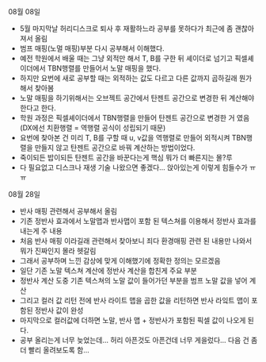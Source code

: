 08월 08일  
- 5월 마지막날 허리디스크로 퇴사 후 재활하느라 공부를 못하다가 최근에 좀 괜찮아 져서 올림  
- 범프 매핑(노멀 매핑)부분 다시 공부해서 이해했다.  
- 예전 학원에서 배울 때는 그냥 외적만 해서 T, B를 구한 뒤 셰이더로 넘기고 픽셀셰이더에서 TBN행렬를 만들어서 노말 매핑을 했다.  
- 하지만 요번에 새로 공부할 때는 외적하는 값도 다르고 다른 값까지 곱하길래 뭔가해서 찾아봄  
- 노말 매핑을 하기위해서는 오브젝트 공간에서 탄젠트 공간으로 변경한 뒤 계산해야 한다고 한다.
- 학원 과정은 픽셀셰이더에서 TBN행렬을 만들어 탄젠트 공간으로 변경한 거 였음(DX에선 치환행렬 = 역행렬 공식이 성립되기 때문)  
- 요번에 찾아본 건 미리 T, B를 구할 때 u, v값을 역행렬로 만들어 외적시켜 TBN행렬을 만들지 않고 탄젠트 공간으로 바꿔 계산하는 방법이었다.
- 죽이되든 밥이되든 탄젠트 공간을 바꾼다는게 핵심 뭐가 더 빠른지는 몰?루
- 다 필요없고 디스크나 재생 기술 나왔으면 좋겠다... 앉아있는게 이렇게 힘들수가 ㅠㅠ  

08월 28일  
- 반사 매핑 관련해서 공부해서 올림  
- 기존 정반사 효과에서 노말맵과 반사맵이 포함 된 텍스쳐를 이용해서 정반사 효과를 내는게 주 내용  
- 처음 반사 매핑 이라길래 관련해서 찾아보니 죄다 환경매핑 관련 된 내용만 나와서 뭐가 진짜인지 몰라 헷갈림  
- 그래서 공부하며 느낀 감상에 맞게 이해했기에 정확한 정의는 모르겠음  
- 일단 기존 노말 텍스쳐 계산에 정반사 계산을 합친게 주요 부분  
- 정반사 계산 도중 기존 텍스쳐의 노말 값이 들어가던 부분을 범프 노말 값을 넣어 계산  
- 그리고 컬러 값 리턴 전에 반사 라이트 맵을 곱한 값을 리턴하면 반사 라잌트 맵이 포함된 정반사 값이 완성
- 마지막으로 컬러값에 더하면 노말, 반사 맵 + 정반사가 포함된 픽셀 값이 나오게 된다.
- 공부 올리는게 너무 늦었는데... 허리 아픈것도 아픈건데 너무 게을렀다... 다음 건 좀 더 빨리 올려보도록 함...

